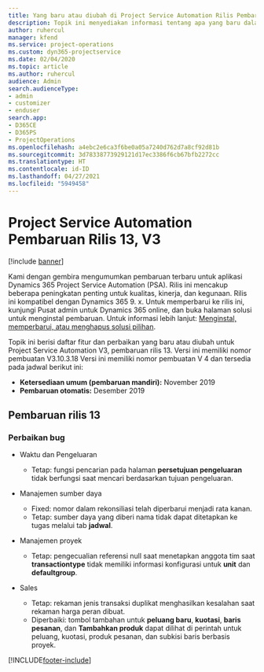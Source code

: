 ```yaml
---
title: Yang baru atau diubah di Project Service Automation Rilis Pembaruan 13, V3
description: Topik ini menyediakan informasi tentang apa yang baru dalam Project Service Automation Rilis Pembaruan 13, V3.
author: ruhercul
manager: kfend
ms.service: project-operations
ms.custom: dyn365-projectservice
ms.date: 02/04/2020
ms.topic: article
ms.author: ruhercul
audience: Admin
search.audienceType:
- admin
- customizer
- enduser
search.app:
- D365CE
- D365PS
- ProjectOperations
ms.openlocfilehash: a4ebc2e6ca3f6be0a05a7240d762d7a8cf92d81b
ms.sourcegitcommit: 3d78338773929121d17ec3386f6cb67bfb2272cc
ms.translationtype: HT
ms.contentlocale: id-ID
ms.lasthandoff: 04/27/2021
ms.locfileid: "5949458"
---
```

# <a name="project-service-automation-update-release-13-v3"></a>Project Service Automation Pembaruan Rilis 13, V3

[!include [banner](../includes/psa-now-project-operations.md)]

Kami dengan gembira mengumumkan pembaruan terbaru untuk aplikasi Dynamics 365 Project Service Automation (PSA). Rilis ini mencakup beberapa peningkatan penting untuk kualitas, kinerja, dan kegunaan. Rilis ini kompatibel dengan Dynamics 365 9. x. Untuk memperbarui ke rilis ini, kunjungi Pusat admin untuk Dynamics 365 online, dan buka halaman solusi untuk menginstal pembaruan. Untuk informasi lebih lanjut: [Menginstal, memperbarui, atau menghapus solusi pilihan](/power-platform/admin/install-remove-preferred-solution).

Topik ini berisi daftar fitur dan perbaikan yang baru atau diubah untuk Project Service Automation V3, pembaruan rilis 13. Versi ini memiliki nomor pembuatan V3.10.3.18 Versi ini memiliki nomor pembuatan V 4 dan tersedia pada jadwal berikut ini:

- **Ketersediaan umum (pembaruan mandiri):** November 2019
- **Pembaruan otomatis:** Desember 2019


## <a name="update-release-13"></a>Pembaruan rilis 13 

### <a name="bug-fixes"></a>Perbaikan bug

- Waktu dan Pengeluaran

     - Tetap: fungsi pencarian pada halaman **persetujuan pengeluaran** tidak berfungsi saat mencari berdasarkan tujuan pengeluaran.

- Manajemen sumber daya

     - Fixed: nomor dalam rekonsiliasi telah diperbarui menjadi rata kanan.
     - Tetap: sumber daya yang diberi nama tidak dapat ditetapkan ke tugas melalui tab **jadwal**.

- Manajemen proyek

     - Tetap: pengecualian referensi null saat menetapkan anggota tim saat **transactiontype** tidak memiliki informasi konfigurasi untuk **unit** dan **defaultgroup**.

- Sales

     - Tetap: rekaman jenis transaksi duplikat menghasilkan kesalahan saat rekaman harga peran dibuat.
     - Diperbaiki: tombol tambahan untuk **peluang baru**, **kuotasi**, **baris pesanan**, dan **Tambahkan produk** dapat dilihat di perintah untuk peluang, kuotasi, produk pesanan, dan subkisi baris berbasis proyek.




[!INCLUDE[footer-include](../includes/footer-banner.md)]